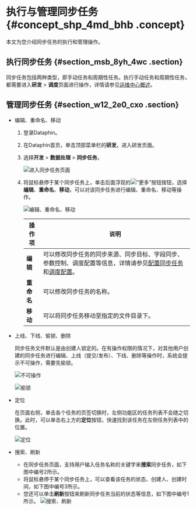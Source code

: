 # 执行与管理同步任务 {#concept_shp_4md_bhb .concept}

本文为您介绍同步任务的执行和管理操作。

## 执行同步任务 {#section_msb_8yh_4wc .section}

同步任务包括两种类型，即手动任务和周期性任务。执行手动任务和周期性任务，都需要进入**研发** \> **调度**页面进行操作，详情请参见[运维中心概述](intl.zh-CN/用户指南/运维中心/运维中心概述.md#)。

## 管理同步任务 {#section_w12_2e0_cxo .section}

-   编辑、重命名、移动
    1.  登录Dataphin。
    2.  在Dataphin首页，单击顶部菜单栏的**研发**，进入研发页面。
    3.  选择**开发** \> **数据处理** \> **同步任务**。

        ![进入同步任务页面](http://static-aliyun-doc.oss-cn-hangzhou.aliyuncs.com/assets/img/136299/156593589555800_zh-CN.png)

    4.  将鼠标悬停于某个同步任务上，单击后面浮现的![“更多”按钮](http://static-aliyun-doc.oss-cn-hangzhou.aliyuncs.com/assets/img/136296/156593589554204_zh-CN.png)按钮，选择**编辑**、**重命名**、**移动**，可以对该同步任务进行编辑、重命名、移动等操作。

        ![编辑、重命名、移动](http://static-aliyun-doc.oss-cn-hangzhou.aliyuncs.com/assets/img/136304/156593589540617_zh-CN.png)

        |操作项|说明|
        |---|--|
        |**编辑**|可以修改同步任务的同步来源、同步目标、字段同步、参数控制、调度配置等信息，详情请参见[配置同步任务](intl.zh-CN/用户指南/数据引入/配置同步任务.md#)和[调度配置](intl.zh-CN/用户指南/数据引入/调度配置.md#)。|
        |**重命名**|可以修改同步任务的名称。|
        |**移动**|可以将同步任务移动至指定的文件目录下。|

-   上线、下线、偷锁、删除

    同步任务文件默认是由创建人锁定的。在有操作权限的情况下，对其他用户创建的同步任务进行编辑、上线（提交/发布）、下线、删除等操作时，系统会提示不可操作，需要先偷锁。

    ![不可操作](http://static-aliyun-doc.oss-cn-hangzhou.aliyuncs.com/assets/img/136304/156593589540631_zh-CN.png)

    ![偷锁](http://static-aliyun-doc.oss-cn-hangzhou.aliyuncs.com/assets/img/136304/156593589640633_zh-CN.png)

-   定位

    在页面右侧，单击各个任务的页签切换时，左侧功能区的任务列表不会随之切换。此时，可以单击右上方的**定位**按钮，快速找到该任务在左侧任务列表中的位置。

    ![定位](http://static-aliyun-doc.oss-cn-hangzhou.aliyuncs.com/assets/img/136304/156593589640778_zh-CN.png)

-   搜索、刷新

    -   在同步任务页面，支持用户输入任务名称的关键字来**搜索**同步任务，如下图中编号2所示。
    -   将鼠标悬停于某个同步任务上，可以查看该任务的状态、创建人、创建时间，如下图中编号3所示。
    -   您还可以单击**刷新**按钮来刷新同步任务当前的状态等信息，如下图中编号1所示。
    ![搜索、刷新](http://static-aliyun-doc.oss-cn-hangzhou.aliyuncs.com/assets/img/136304/156593589640638_zh-CN.png)


